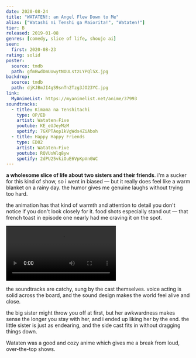 ```yaml
---
date: 2020-08-24
title: "WATATEN!: an Angel Flew Down to Me"
alias: ["Watashi ni Tenshi ga Maiorita!", "Wataten!"]
tier: B
released: 2019-01-08
genres: [comedy, slice of life, shoujo ai]
seen:
  first: 2020-08-23
rating: solid
poster:
  source: tmdb
  path: gfmBwdDmUowytNOULstzLYPQl5X.jpg
backdrop:
  source: tmdb
  path: djKJBmJI4gS9snTn2Tzg3JO23YC.jpg
link:
  MyAnimeList: https://myanimelist.net/anime/37993
soundtracks:
  - title: Kimama na Tenshitachi
    type: OP/ED
    artist: Wataten☆Five
    youtube: KE_eUJeyMzM
    spotify: 7GXPTAop1kVgWds4ZiAboh
  - title: Happy Happy Friends
    type: ED02
    artist: Wataten☆Five
    youtube: RQVUsWlq8yw
    spotify: 2dPU25vkiOuE6VpKpVnGWC
---
```


**a wholesome slice of life about two sisters and their friends**. i'm a sucker for this kind of show, so i went in biased — but it really does feel like a warm blanket on a rainy day. the humor gives me genuine laughs without trying too hard.

the animation has that kind of warmth and attention to detail you don't notice if you don't look closely for it. food shots especially stand out — that french toast in episode one nearly had me craving it on the spot.

![!video#f#hb](./french-toast-breakfast.mp4 "when your little sister makes your breakfast")

the soundtracks are catchy, sung by the cast themselves. voice acting is solid across the board, and the sound design makes the world feel alive and close.

the big sister might throw you off at first, but her awkwardness makes sense the longer you stay with her, and i ended up liking her by the end. the little sister is just as endearing, and the side cast fits in without dragging things down.

Wataten was a good and cozy anime which gives me a break from loud, over-the-top shows.
